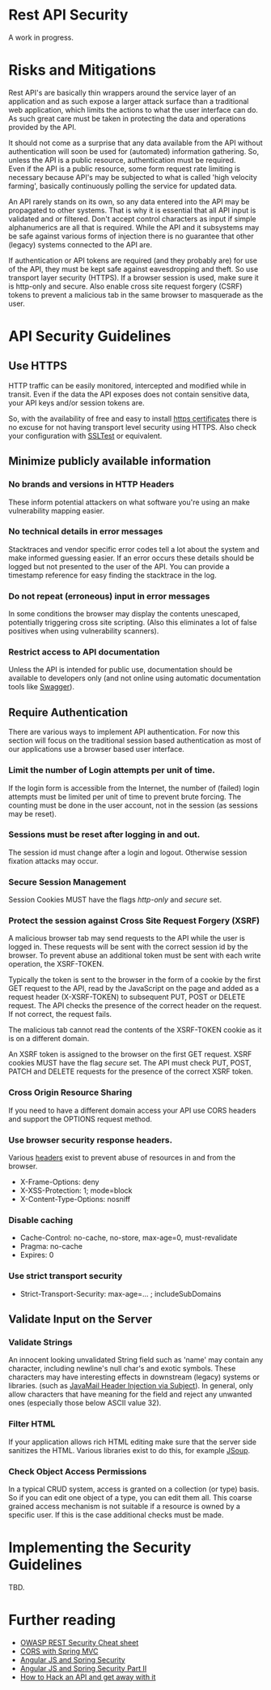 # Rest API Security

A work in progress.

# Risks and Mitigations

Rest API's are basically thin wrappers around the service layer of an application and as such expose a larger attack surface than a traditional web application, which limits the actions to what the user interface can do. As such great care must be taken in protecting the data and operations provided by the API. 

It should not come as a surprise that any data available from the API without authentication will soon be used for (automated) information gathering. 
So, unless the API is a public resource, authentication must be required.    
Even if the API is a public resource, some form request rate limiting is necessary because API's may be subjected to what is called 'high velocity farming', basically continuously polling the service for updated data. 

An API rarely stands on its own, so any data entered into the API may be propagated to other systems. That is why it is essential that all API input is validated and or filtered. Don't accept control characters as input if simple alphanumerics are all that is required. While the API and it subsystems may be safe against various forms of injection there is no guarantee that other (legacy) systems connected to the API are.

If authentication or API tokens are required (and they probably are) for use of the API, they must be kept safe against eavesdropping and theft. So use transport layer security (HTTPS). 
If a browser session is used, make sure it is http-only and secure. Also enable cross site request forgery (CSRF) tokens to prevent a malicious tab in the same browser to masquerade as the user.

# API Security Guidelines

## Use HTTPS

HTTP traffic can be easily monitored, intercepted and modified while in transit. Even if the data the API exposes does not contain sensitive data, your API keys and/or session tokens are.

So, with the availability of free and easy to install [https certificates](https://letsencrypt.org/) there is no excuse for not having transport level security using HTTPS. 
Also check your configuration with [SSLTest](https://www.ssllabs.com/ssltest/) or equivalent.

## Minimize publicly available information

### No brands and versions in HTTP Headers

These inform potential attackers on what software you're using an make vulnerability mapping easier.  

### No technical details in error messages

Stacktraces and vendor specific error codes tell a lot about the system and make informed guessing easier. If an error occurs these details should be logged but not presented to the user of the API. You can provide a timestamp reference for easy finding the stacktrace in the log. 

### Do not repeat (erroneous) input in error messages

In some conditions the browser may display the contents unescaped, potentially triggering cross site scripting. (Also this eliminates a lot of false positives when using vulnerability scanners).  

### Restrict access to API documentation

Unless the API is intended for public use, documentation should be available to developers only (and not online using automatic documentation tools like [Swagger](http://swagger.io/)). 

## Require Authentication

There are various ways to implement API authentication. For now this section will focus on the traditional session based authentication as most of our applications use a browser based user interface.

### Limit the number of Login attempts per unit of time.

If the login form is accessible from the Internet, the number of (failed) login attempts must be limited per unit of time to prevent brute forcing. The counting must be done in the user account, not in the session (as sessions may be reset).

### Sessions must be reset after logging in and out.

The session id must change after a login and logout. Otherwise session fixation attacks may occur.  

### Secure Session Management

Session Cookies MUST have the flags *http-only* and *secure* set. 

### Protect the session against Cross Site Request Forgery (XSRF)

A malicious browser tab may send requests to the API while the user is logged in. These requests will be sent with the correct session id by the browser. 
To prevent abuse an additional token must be sent with each write operation, the XSRF-TOKEN. 

Typically the token is sent to the browser in the form of a cookie by the first GET request to the API, read by the JavaScript on the page and added as a request header (X-XSRF-TOKEN) to subsequent PUT, POST or DELETE request.  The API checks the presence of the correct header on the request. If not correct, the request fails.
 
The malicious tab cannot read the contents of the XSRF-TOKEN cookie as it is on a different domain. 
    
An XSRF token is assigned to the browser on the first GET request. XSRF cookies MUST have the flag *secure* set. The API must check PUT, POST, PATCH and DELETE requests for the presence of the correct XSRF token.

### Cross Origin Resource Sharing

If you need to have a different domain access your API use CORS headers and support the OPTIONS request method.

### Use browser security response headers.

Various [headers](https://www.owasp.org/index.php/List_of_useful_HTTP_headers) exist to prevent abuse of resources in and from the browser. 

* X-Frame-Options: deny
* X-XSS-Protection: 1; mode=block
* X-Content-Type-Options: nosniff

### Disable caching

* Cache-Control: no-cache, no-store, max-age=0, must-revalidate
* Pragma: no-cache
* Expires: 0

### Use strict transport security

* Strict-Transport-Security: max-age=... ; includeSubDomains

## Validate Input on the Server

### Validate Strings

An innocent looking unvalidated String field such as 'name' may contain any character, including newline's null char's and exotic symbols. These characters may have interesting effects in downstream (legacy) systems or libraries. (such as [JavaMail Header Injection via Subject](http://www.csnc.ch/misc/files/advisories/CSNC-2014-001_javamail_advisory_public.txt)). In general, only allow characters that have meaning for the field and reject any unwanted ones (especially those below ASCII value 32).

### Filter HTML 

If your application allows rich HTML editing make sure that the server side sanitizes the HTML. Various libraries exist to do this, for example [JSoup](http://jsoup.org/cookbook/cleaning-html/whitelist-sanitizer).

### Check Object Access Permissions 

In a typical CRUD system, access is granted on a collection (or type) basis. So if you can edit one object of a type, you can edit them all. 
This coarse grained access mechanism is not suitable if a resource is owned by a specific user. If this is the case additional checks must be made.       

# Implementing the Security Guidelines

TBD.

# Further reading

* [OWASP REST Security Cheat sheet](https://www.owasp.org/index.php/REST_Security_Cheat_Sheet)
* [CORS with Spring MVC](http://dontpanic.42.nl/2015/04/cors-with-spring-mvc.html)
* [Angular JS and Spring Security](https://spring.io/guides/tutorials/spring-security-and-angular-js/)
* [Angular JS and Spring Security Part II](https://spring.io/blog/2015/01/12/the-login-page-angular-js-and-spring-security-part-ii)
* [How to Hack an API and get away with it](http://blog.smartbear.com/readyapi/api-security-testing-how-to-hack-an-api-and-get-away-with-it-part-1-of-3/)

